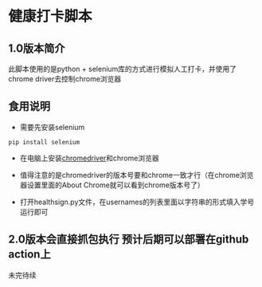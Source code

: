 # 健康打卡脚本
## 1.0版本简介 

此脚本使用的是python + selenium库的方式进行模拟人工打卡，并使用了chrome driver去控制chrome浏览器

## 食用说明

- 需要先安装selenium

```
pip install selenium
```

- 在电脑上安装[chromedriver](http://www.testclass.net/selenium_python/selenium3-browser-driver)和chrome浏览器

- 值得注意的是chromedriver的版本号要和chrome一致才行（在chrome浏览器设置里面的About Chrome就可以看到chrome版本号了）
- 打开healthsign.py文件，在usernames的列表里面以字符串的形式填入学号运行即可

## 2.0版本会直接抓包执行 预计后期可以部署在github action上

未完待续